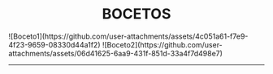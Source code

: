<h1 align="center">BOCETOS</h1>

<p align="center">
  
</p>
![Boceto1](https://github.com/user-attachments/assets/4c051a61-f7e9-4f23-9659-08330d44a1f2)
![Boceto2](https://github.com/user-attachments/assets/06d41625-6aa9-431f-851d-33a4f7d498e7)
<hr>


